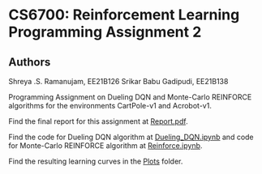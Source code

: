 # CS6700: Reinforcement Learning Programming Assignment 2
## Authors
Shreya .S. Ramanujam, EE21B126
Srikar Babu Gadipudi, EE21B138

Programming Assignment on Dueling DQN and Monte-Carlo REINFORCE algorithms for the environments CartPole-v1 and Acrobot-v1.

Find the final report for this assignment at [Report.pdf](Report.pdf).

Find the code for Dueling DQN algorithm at [Dueling_DQN.ipynb](Dueling_DQN.ipynb) and code for Monte-Carlo REINFORCE algorithm at [Reinforce.ipynb](Reinforce.ipynb).

Find the resulting learning curves in the [Plots](Plots) folder.
